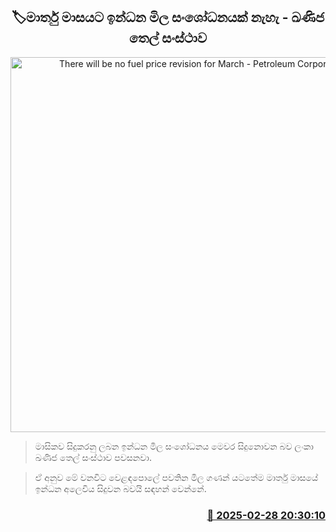 <p align='center'><b><h2 align='center' title='There will be no fuel price revision for March - Petroleum Corporation'>🏷මාර්තු මාසයට ඉන්ධන මිල සංශෝධනයක් නැහැ - ඛණිජ තෙල් සංස්ථාව</h2></b></p>
<p align='center'><img src='https://helakuru.sgp1.cdn.digitaloceanspaces.com/esana/images/lib/fule-price-22[1].jpg' width='600' alt='There will be no fuel price revision for March - Petroleum Corporation'></p>

> මාසිකව සිදුකරනු ලබන ඉන්ධන මිල සංශෝධනය මෙවර සිදුනොවන බව ලංකා ඛණිජ තෙල් සංස්ථාව පවසනවා.

> ඒ අනුව මේ වනවිට වෙළඳපොලේ පවතින මිල ගණන් යටතේම මාර්තු මාසයේ ඉන්ධන අලෙවිය සිදුවන බවයි සඳහන් වෙන්නේ. 



<h3 align='right'><a href='https://www.helakuru.lk/esana/p/107931/'>📅 2025-02-28 20:30:10</a></h3>
